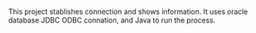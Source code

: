 This project stablishes connection and shows information. It uses oracle database JDBC ODBC connation, and Java to run the process.
